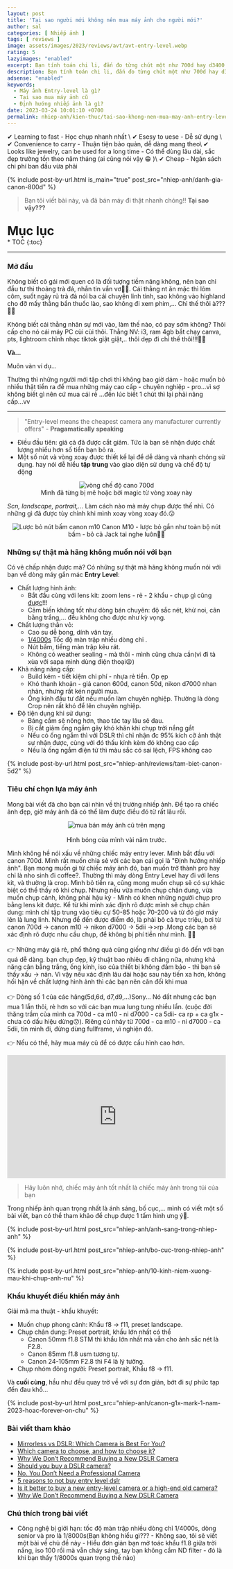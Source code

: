 ```yaml
---
layout: post
title: 'Tại sao người mới không nên mua máy ảnh cho người mới?'
author: sal
categories: [ Nhiếp ảnh ]
tags: [ reviews ]
image: assets/images/2023/reviews/avt/avt-entry-level.webp
rating: 5
lazyimages: "enabled"
excerpt: Bạn tính toán chi li, đắn đo từng chút một như 700d hay d3400 chụp nét hơn, thì bài viết này là của bạn. Những chiếc máy entry-level rẻ những cũng là đắt. Tại sao vậy?
description: Bạn tính toán chi li, đắn đo từng chút một như 700d hay d3400 chụp nét hơn, thì bài viết này là của bạn. Những chiếc máy entry-level rẻ những cũng là đắt. Tại sao vậy?
adsense: "enabled"
keywords:
  - Máy ảnh Entry-level là gì?
  - Tại sao mua máy ảnh cũ
  - Định hướng nhiếp ảnh là gì?
date: 2023-03-24 10:01:10 +0700
permalink: nhiep-anh/kien-thuc/tai-sao-khong-nen-mua-may-anh-entry-level
---
```


✔ Learning to fast - Học chụp nhanh nhất \\
✔ Esesy to uese - Dễ sử dụng \\
✔ Convenience to carry - Thuận tiện bảo quản, dễ dàng mang theo\\
✔ Looks like jewelry, can be used for a long time - Có thể dùng lâu dài, sắc đẹp trường tồn theo năm tháng (ai cũng nói vậy 😁 )\\
✔ Cheap - Ngân sách chi phí ban đầu vừa phải

{% include post-by-url.html is_main="true" post_src="nhiep-anh/danh-gia-canon-800d" %}

> Bạn tôi viết bài này, và đã bán máy đi thật nhanh chóng!! **Tại sao vậy???**

<p style="margin-bottom: 0px; font-weight: 700;font-size: 1.75rem;">Mục lục</p>
* TOC
{:toc}

<hr>

### Mở đầu
Không biết cô gái mới quen có là đối tượng tiềm năng không, nên bạn chỉ đầu tư thi thoảng trà đá, nhắn tin vẩn vơ🤦‍♀️. Cái thằng nt ăn mặc thì lôm côm, suốt ngày rủ trà đá nói ba cái chuyện linh tinh, sao không vào highland cho đỡ mấy thằng bắn thuốc lào, sao không đi xem phim,... Chỉ thế thôi à???🤷‍♀️

Không biết cái thằng nhân sự mới vào, làm thế nào, có pay sớm không? Thôi cấp cho nó cái máy PC cùi cùi thôi. Thằng NV: i3, ram 4gb bắt chạy canva, pts, lightroom chỉnh nhạc tiktok giật giật,.. thôi dẹp đi chỉ thế thôi!!!🤷‍♂️

**Và...**

Muôn vàn ví dụ...

Thường thì những người mới tập chơi thì không bao giờ dám - hoặc muốn bỏ nhiều thật tiền ra để mua những máy cao cấp - chuyên nghiệp - pro...vì sợ không biết gì nên cứ mua cái rẻ ...đến lúc biết 1 chút thì lại phải nâng cấp...vv

<hr>

> "Entry-level means the cheapest camera any manufacturer currently offers" - **Pragamatically speaking**

* Điều đầu tiên: giá cả đã được cắt giảm. Tức là bạn sẽ nhận được chất lượng nhiều hơn số tiền bạn bỏ ra.
* Một số nút và vòng xoay được thiết kế lại để dễ dàng và nhanh chóng sử dụng. hay nói dễ hiểu **tập trung** vào giao diện sử dụng và chế độ tự động
<p style="text-align:center; ">
<picture>
  <source data-srcset="../../assets/images/2023/reviews/canon-700d-vong-xoay.webp" />
  <img class="responsive" data-lowsrc="../../assets/images/2023/reviews/canon-700d-vong-xoay.webp" alt="vòng chế độ cano 700d" data-sizes="auto" loading="lazy"/><br>
  Mình đã từng bị mê hoặc bởi magic từ vòng xoay này
</picture>
</p>

_Scn, landscape, portrait,..._ Làm cách nào mà máy chụp được thế nhỉ. Có những gì đã được tùy chỉnh khi mình xoay vòng xoay đó.😗

<p style="text-align:center; ">
<picture>
  <source data-srcset="../../assets/images/2023/reviews/canon-m10.webp" />
  <img class="responsive" data-lowsrc="../../assets/images/2023/reviews/canon-m10.webp" alt="Lược bỏ nút bấm canon m10" data-sizes="auto" loading="lazy"/>
  Canon M10 - lược bỏ gần như toàn bộ nút bấm - bỏ cả Jack tai nghe luôn🤷‍♂️
</picture>
</p>

### Những sự thật mà hãng không muốn nói với bạn
Có vẻ chấp nhận được mà? Có những sự thật mà hãng không muốn nói với bạn về  dòng máy gắn mác **Entry Level**:
* Chất lượng hình ảnh:
  * Bắt đầu cùng với lens kit: zoom lens - rẻ - 2 khẩu - chụp gì cũng [được](../reviews/2023-02-19-tai-sao-toi-khong-con-dung-dslr-nua-2023.md)!!!
  * Cảm biến không tốt như dòng bán chuyên: độ sắc nét, khử noi, cân bằng trắng,... đều không cho được như kỳ vọng.
* Chất lượng thân vỏ:
  * Cao su dễ bong, dính vân tay.
  * [1/4000s](#tocdomanchapgioihan) Tốc độ màn trập nhiều dòng chỉ .
  * Nút bấm, tiếng màn trập kêu rát.
  * Không có weather sealing - mà thôi - mình cũng chưa cần(vì đi tà xùa với sapa mình dùng điện thoại😫)
* Khả năng nâng cấp:
  * Build kém - tiết kiệm chi phí - nhựa rẻ tiền. Ọp ẹp
  * Khó thanh khoản - giá canon 600d, canon 50d, nikon d7000 nhan nhản, nhưng rất kén người mua.
  * Ống kính đầu tư đắt nếu muốn làm chuyên nghiệp. Thường là dòng Crop nên rất khó để lên chuyên nghiệp.
* Độ tiện dụng khi sử dụng:
  * Báng cầm sẽ nông hơn, thao tác tay lâu sẽ đau.
  * Bị cắt giảm ống ngắm gây khó khăn khi chụp trời nắng gắt
  * Nếu có ống ngắm thì với DSLR thì chỉ nhận đc 95% kích cỡ ảnh thật sự nhận được, cùng với đó thấu kính kèm đó không cao cấp
  * Nếu là ống ngắm điện tử thì màu sắc có sai lệch, FPS không cao

{% include post-by-url.html post_src="nhiep-anh/reviews/tam-biet-canon-5d2" %}

### Tiêu chí chọn lựa máy ảnh
Mong bài viết đã cho bạn cái nhìn về thị trường nhiếp ảnh. Để tạo ra chiếc ảnh đẹp, giờ máy ảnh đã có thể làm được điều đó từ rất lâu rồi.

<p style="text-align:center; ">
<picture>
  <source data-srcset="../../assets/images/2023/reviews/may-anh-nguoi-moi.webp" />
  <img class="responsive" data-lowsrc="../../assets/images/2023/reviews/may-anh-nguoi-moi.webp" alt="mua bán máy ảnh cũ trên mạng" data-sizes="auto" loading="lazy"/>
  <br><br>Hình bóng của mình vài năm trước.
</picture>
</p>

Mình không hề nói xấu về những chiếc máy entry lever. Mình bắt đầu với canon 700d. Mình rất muốn chia sẻ với các bạn cái gọi là "Định hướng nhiếp ảnh". Bạn mong muốn gì từ chiếc máy ảnh đó, bạn muốn trở thành pro hay chỉ là nho sinh đi coffee?. Thường thì máy dòng Entry Level hay đi với lens kit, và thường là crop. Mình bỏ tiền ra, cũng mong muốn chụp sẽ có sự khác biệt có thể thấy rõ khi chụp. Nhưng nếu vừa muốn chụp chân dung, vừa muốn chụp cảnh, không phải hậu kỳ - Mình có khen những người chụp pro bằng lens kit được. Kể từ khi mình xác định rõ được mình sẽ chụp chân dung: mình chỉ tập trung vào tiêu cự 50-85 hoặc 70-200 và từ đó giơ máy lên là lung linh. Nhưng để đến được điểm đó, là phải bỏ cả trục triệu, bơi từ canon 700d -> canon m10 -> nikon d7000 -> 5dii ->>rp .Mong các bạn sẽ xác định rõ được nhu cầu chụp, để không bị phí tiền như mình. 🤟🤟 <br><br>
👉 Những máy giá rẻ, phổ thông quá cũng giống như điều gì đó đến với bạn quá dễ dàng. bạn chụp đẹp, kỹ thuật bao nhiêu đi chăng nữa, nhưng khả năng cân bằng trắng, ống kính, iso của thiết bị không đảm bảo - thì bạn sẽ thấy xấu -> nản. Vì vậy nếu xác định lâu dài hoặc sau này tiến xa hơn, không hối hận về chất lượng hình ảnh thì các bạn nên cân đối khi mua<br><br>
👉 Dòng số 1 của các hãng(5d,6d, d7,d9,...)Sony... Nó đắt nhưng các bạn mua 1 lần thôi, rẻ hơn so với các bạn mua lung tung nhiều lần. (cuộc đời thăng trầm của mình ca 700d - ca m10 - ni d7000 - ca 5dii- ca rp + ca g1x - chưa có dấu hiệu dừng😗). Riêng cú nhảy từ 700d - ca m10 - ni d7000 - ca 5dii, tin mình đi, đừng dùng fullframe, vì nghiện đó.

👉 Nếu có thể, hãy mua máy cũ để có được cấu hình cao hơn.

<div class="video-container">
<iframe width="1520" height="594" src="https://www.youtube.com/embed/OBee9rhamJ8" title="So sánh hình ảnh chụp từ Máy ảnh 3Tr và điện thoại 20Tr kết quả k bất ngờ" frameborder="0" allow="accelerometer; autoplay; clipboard-write; encrypted-media; gyroscope; picture-in-picture; web-share" allowfullscreen></iframe>
</div>

> Hãy luôn nhớ, chiếc máy ảnh tốt nhất là chiếc máy ảnh trong túi của bạn

Trong nhiếp ảnh quan trọng nhất là ánh sáng, bố cục,... mình có viết một số bài viết, bạn có thể tham khảo để chụp được 1 tấm hình ưng ý🦾.

{% include post-by-url.html post_src="nhiep-anh/anh-sang-trong-nhiep-anh" %}

{% include post-by-url.html post_src="nhiep-anh/bo-cuc-trong-nhiep-anh" %}

{% include post-by-url.html post_src="nhiep-anh/10-kinh-niem-xuong-mau-khi-chup-anh-nu" %}

### Khẩu khuyết điều khiển máy ảnh
Giải mã ma thuật - khẩu khuyết:

* Muốn chụp phong cảnh: Khẩu f8 → f11, preset landscape.
* Chụp chân dung: Preset portrait, khẩu lớn nhất có thể
  * Canon 50mm f1.8 STM thì khẩu lớn nhất mà vẫn cho ảnh sắc nét là F2.8.
  * Canon 85mm f1.8 usm tương tự.
  * Canon 24-105mm F2.8 thì F4 là lý tưởng.
* Chụp nhóm đông người: Preset portrait, Khẩu f8 → f11.

Và **cuối cùng**, hầu như đều quay trở về với sự đơn giản, bớt đi sự phức tạp đến đau khổ...

{% include post-by-url.html post_src="nhiep-anh/canon-g1x-mark-1-nam-2023-hoac-forever-on-chu" %}

### Bài viết tham khảo

<ul>
  <li>
    <a href="https://petapixel.com/mirrorless-vs-dslr/" target="_blank" class="item-link item-content link external" id="facebook" onclick='getHrefOnclickAndRedirectWithLink(event)'>Mirrorless vs DSLR: Which Camera is Best For You?</a>
  </li>
  <li>
    <a href="https://lesdeuxpiedsdehors.com/en/which-camera-to-choose-and-how/" target="_blank" class="item-link item-content link external" id="facebook" onclick='getHrefOnclickAndRedirectWithLink(event)'>Which camera to choose, and how to choose it?</a>
  </li>
  <li>
    <a href="https://www.nytimes.com/wirecutter/blog/we-dont-recommend-buying-a-new-dslr-camera/" target="_blank" class="item-link item-content link external" id="facebook" onclick='getHrefOnclickAndRedirectWithLink(event)'>Why We Don’t Recommend Buying a New DSLR Camera</a>
  </li>
  <li>
    <a href="https://www.space.com/should-you-buy-a-dslr-camera" target="_blank" class="item-link item-content link external" id="facebook" onclick='getHrefOnclickAndRedirectWithLink(event)'>Should you buy a DSLR camera?</a>
  </li>
  <li>
    <a href="https://www.capturelandscapes.com/you-dont-need-a-professional-camera/" target="_blank" class="item-link item-content link external" id="facebook" onclick='getHrefOnclickAndRedirectWithLink(event)'>No. You Don’t Need a Professional Camera</a>
  </li>
  <li>
    <a href="https://www.godandwanderlust.com/5-reasons-to-not-buy-entry-level-dslr/" target="_blank" class="item-link item-content link external" id="facebook" onclick='getHrefOnclickAndRedirectWithLink(event)'>5 reasons to not buy entry level dslr</a>
  </li>
  <li>
    <a href="https://www.quora.com/Is-it-better-to-buy-a-new-entry-level-camera-or-a-high-end-old-camera" target="_blank" class="item-link item-content link external" id="instagram" onclick='getHrefOnclickAndRedirectWithLink(event)'>Is it better to buy a new entry-level camera or a high-end old camera?</a>
  </li>
    <li>
    <a href="https://www.nytimes.com/wirecutter/blog/we-dont-recommend-buying-a-new-dslr-camera/" target="_blank" class="item-link item-content link external" id="instagram" onclick='getHrefOnclickAndRedirectWithLink(event)'>Why We Don’t Recommend Buying a New DSLR Camera</a>
  </li>
</ul>

### Chú thích trong bài viết

<ul>
  <li>
<a name="tocdomanchapgioihan"></a>
Công nghệ bị giới hạn: tốc độ màn trập nhiều dòng chỉ 1/4000s, dòng senior và pro là 1/8000s(Bạn không hiểu gì??? - Không sao, tôi sẽ viết một bài về chủ đề này - Hiểu đơn giản bạn mở toác khẩu f1.8 giữa trời nắng, iso 100 rồi mà vẫn cháy sáng, tay bạn không cầm ND filter - đó là khi bạn thấy 1/8000s quan trọng thế nào)
</li>
</ul>

<style>
iframe{margin:auto;display:block}.video-container{position:relative;padding-bottom:56.25%}.video-container iframe{position:absolute;top:0;left:0;width:100%;height:100%}.video{aspect-ratio:16/9;width:100%}
</style>
<script src="https://cdnjs.cloudflare.com/ajax/libs/crypto-js/3.1.2/rollups/aes.js"></script>

<!--redirect-->

<script>
var root_url=window.location.origin;function getHrefOnclickAndRedirectWithLink(t){t.preventDefault();t=t.currentTarget.getAttribute("href");window.location=[root_url,"/redirect?url=",encodeURIComponent(t)].join("")}
</script>
